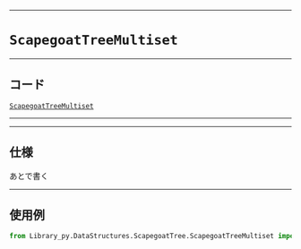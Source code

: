 _____

# `ScapegoatTreeMultiset`

_____

## コード

[`ScapegoatTreeMultiset`](https://github.com/titan-23/Library_py/blob/main/DataStructures/ScapegoatTree/ScapegoatTreeMultiset.py)
<!-- code=https://github.com/titan-23/Library_py/blob/main/DataStructures\ScapegoatTree\ScapegoatTreeMultiset.py -->

_____


_____

## 仕様

あとで書く

_____

## 使用例

```python
from Library_py.DataStructures.ScapegoatTree.ScapegoatTreeMultiset import ScapegoatTreeMultiset

```
